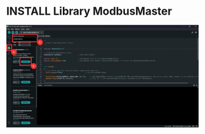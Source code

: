 # INSTALL Library ModbusMaster

![INSTALL Library ModbusMaster](https://github.com/summation2009/Modbus-sensor/blob/main/EX_PM2510-OD/INSTALL%20Library.jpg?raw=true "Screen shot")

